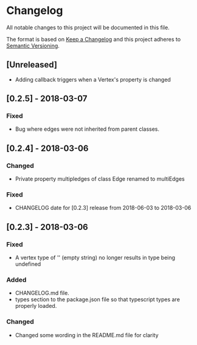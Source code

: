 # Changelog

All notable changes to this project will be documented in this file.

The format is based on [Keep a Changelog](http://keepachangelog.com/en/1.0.0/)
and this project adheres to [Semantic Versioning](http://semver.org/spec/v2.0.0.html).

## [Unreleased]
- Adding callback triggers when a Vertex's property is changed

## [0.2.5] - 2018-03-07
### Fixed
- Bug where edges were not inherited from parent classes.

## [0.2.4] - 2018-03-06
### Changed
- Private property multipledges of class Edge renamed to multiEdges

### Fixed
- CHANGELOG date for [0.2.3] release from 2018-06-03 to 2018-03-06


## [0.2.3] - 2018-03-06
### Fixed
- A vertex type of '' (empty string) no longer results in type being undefined

### Added
- CHANGELOG.md file.
- types section to the package.json file so that typescript types are properly loaded.

### Changed
- Changed some wording in the README.md file for clarity
